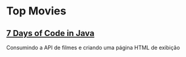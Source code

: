 # Top Movies
## [7 Days of Code in Java](https://7daysofcode.io/matricula/java)
Consumindo a API de filmes e criando uma página HTML de exibição
